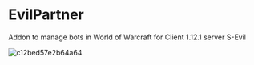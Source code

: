 # EvilPartner
Addon to manage bots in World of Warcraft for Client 1.12.1 server S-Evil

![c12bed57e2b64a64](https://github.com/user-attachments/assets/ba622de1-3078-4582-8dc5-4eda5d5d9399)

